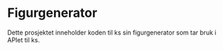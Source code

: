 # Figurgenerator

Dette prosjektet inneholder koden til ks sin figurgenerator som tar bruk i APIet til ks.